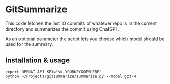 # GitSummarize

This code fetches the last 10 commits of whatever repo is in the current directory and summarizes the commit using ChatGPT.

As an optional parameter the script lets you choose which model should be used for the summary.

## Installation & usage

```
export OPENAI_API_KEY="sk-YOURKEYGOESHERE"
python ~/Projects/gitsummarize/summarize.py --model gpt-4
```

